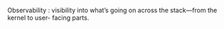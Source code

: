 Observability : 
visibility into what’s going on across the stack—from the kernel to user-
facing parts.